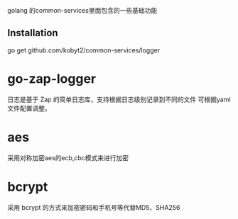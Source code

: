 golang 的common-services里面包含的一些基础功能

## Installation
go get github.com/kobyt2/common-services/logger

# go-zap-logger
日志是基于 Zap 的简单日志库，支持根据日志级别记录到不同的文件 可根据yaml文件配置调整。

# aes
采用对称加密aes的ecb,cbc模式来进行加密

# bcrypt
采用 bcrypt 的方式来加密密码和手机号等代替MD5、SHA256
